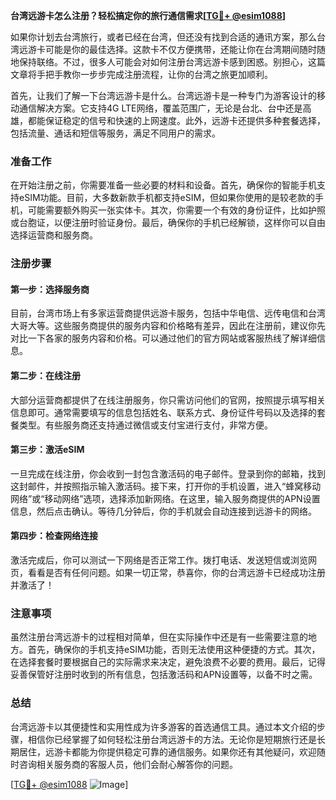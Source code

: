 **台湾远游卡怎么注册？轻松搞定你的旅行通信需求[[TG💪+ @esim1088](https://t.me/s/esim1088)]**

如果你计划去台湾旅行，或者已经在台湾，但还没有找到合适的通讯方案，那么台湾远游卡可能是你的最佳选择。这款卡不仅方便携带，还能让你在台湾期间随时随地保持联络。不过，很多人可能会对如何注册台湾远游卡感到困惑。别担心，这篇文章将手把手教你一步步完成注册流程，让你的台湾之旅更加顺利。

首先，让我们了解一下台湾远游卡是什么。台湾远游卡是一种专门为游客设计的移动通信解决方案。它支持4G LTE网络，覆盖范围广，无论是台北、台中还是高雄，都能保证稳定的信号和快速的上网速度。此外，远游卡还提供多种套餐选择，包括流量、通话和短信等服务，满足不同用户的需求。

### 准备工作

在开始注册之前，你需要准备一些必要的材料和设备。首先，确保你的智能手机支持eSIM功能。目前，大多数新款手机都支持eSIM，但如果你使用的是较老款的手机，可能需要额外购买一张实体卡。其次，你需要一个有效的身份证件，比如护照或台胞证，以便注册时验证身份。最后，确保你的手机已经解锁，这样你可以自由选择运营商和服务商。

### 注册步骤

#### 第一步：选择服务商

目前，台湾市场上有多家运营商提供远游卡服务，包括中华电信、远传电信和台湾大哥大等。这些服务商提供的服务内容和价格略有差异，因此在注册前，建议你先对比一下各家的服务内容和价格。可以通过他们的官方网站或客服热线了解详细信息。

#### 第二步：在线注册

大部分运营商都提供了在线注册服务，你只需访问他们的官网，按照提示填写相关信息即可。通常需要填写的信息包括姓名、联系方式、身份证件号码以及选择的套餐类型。有些服务商还支持通过微信或支付宝进行支付，非常方便。

#### 第三步：激活eSIM

一旦完成在线注册，你会收到一封包含激活码的电子邮件。登录到你的邮箱，找到这封邮件，并按照指示输入激活码。接下来，打开你的手机设置，进入“蜂窝移动网络”或“移动网络”选项，选择添加新网络。在这里，输入服务商提供的APN设置信息，然后点击确认。等待几分钟后，你的手机就会自动连接到远游卡的网络。

#### 第四步：检查网络连接

激活完成后，你可以测试一下网络是否正常工作。拨打电话、发送短信或浏览网页，看看是否有任何问题。如果一切正常，恭喜你，你的台湾远游卡已经成功注册并激活了！

### 注意事项

虽然注册台湾远游卡的过程相对简单，但在实际操作中还是有一些需要注意的地方。首先，确保你的手机支持eSIM功能，否则无法使用这种便捷的方式。其次，在选择套餐时要根据自己的实际需求来决定，避免浪费不必要的费用。最后，记得妥善保管好注册时收到的所有信息，包括激活码和APN设置等，以备不时之需。

### 总结

台湾远游卡以其便捷性和实用性成为许多游客的首选通信工具。通过本文介绍的步骤，相信你已经掌握了如何轻松注册台湾远游卡的方法。无论你是短期旅行还是长期居住，远游卡都能为你提供稳定可靠的通信服务。如果你还有其他疑问，欢迎随时咨询相关服务商的客服人员，他们会耐心解答你的问题。

[[TG💪+ @esim1088](https://t.me/s/esim1088) ![Image](https://i.postimg.cc/4NQfJmqS/Snipaste-2025-05-13-00-14-12.png)]